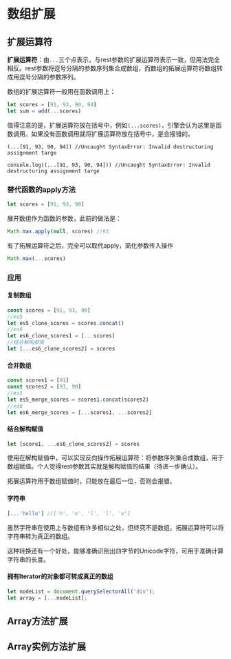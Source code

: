 # 数组扩展

## 扩展运算符

**扩展运算符**：由`...`三个点表示，与rest参数的扩展运算符表示一致，但用法完全相反。rest参数将逗号分隔的参数序列集合成数组，而数组的拓展运算符将数组转成用逗号分隔的参数序列。

数组的扩展运算符一般用在函数调用上：

```javascript
let scores = [91, 93, 90, 94]
let sum = add(...scores)
```

值得注意的是，扩展运算符放在括号中，例如`(...scores)`，引擎会认为这里是函数调用。如果没有函数调用就将扩展运算符放在括号中，是会报错的。

```javasc
(...[91, 93, 90, 94]) //Uncaught SyntaxError: Invalid destructuring assignment targe

console.log((...[91, 93, 90, 94])) //Uncaught SyntaxError: Invalid destructuring assignment targe
```

### 替代函数的apply方法

```javascript
let scores = [91, 93, 90]
```

展开数组作为函数的参数，此前的做法是：

```javascript
Math.max.apply(null, scores) //93
```

有了拓展运算符之后，完全可以取代apply，简化参数传入操作

```javascript
Math.max(...scores)
```

### 应用

#### 复制数组

```javascript
const scores = [91, 93, 90]
//es5
let es5_clone_scores = scores.concat()
//es6
let es6_clone_scores1 = [...scores]
//结合解构赋值
let [...es6_clone_scores2] = scores
```

#### 合并数组

```javascript
const scores1 = [91]
const scores2 = [93, 90]
//es5
let es5_merge_scores = scores1.concat(scores2)
//es6
let es6_merge_scores = [...scores1, ...scores2]
```

#### 结合解构赋值

```javascript
let [score1, ...es6_clone_scores2] = scores
```

使用在解构赋值中，可以实现反向操作拓展运算符：将参数序列集合成数组，用于数组赋值。个人觉得rest参数其实就是解构赋值的结果（待进一步确认）。

拓展运算符用于数组赋值时，只能放在最后一位，否则会报错。

#### 字符串

```javascript
[...'hello'] //['h', 'e', 'l', 'l', 'o']
```

虽然字符串在使用上与数组有许多相似之处，但终究不是数组。拓展运算符可以将字符串转为真正的数组。

这种转换还有一个好处，能够准确识别出四字节的Unicode字符，可用于准确计算字符串的长度。

#### 拥有Iterator的对象都可转成真正的数组

```javascript
let nodeList = document.querySelectorAll('div');
let array = [...nodeList];
```

























## Array方法扩展

## Array实例方法扩展

